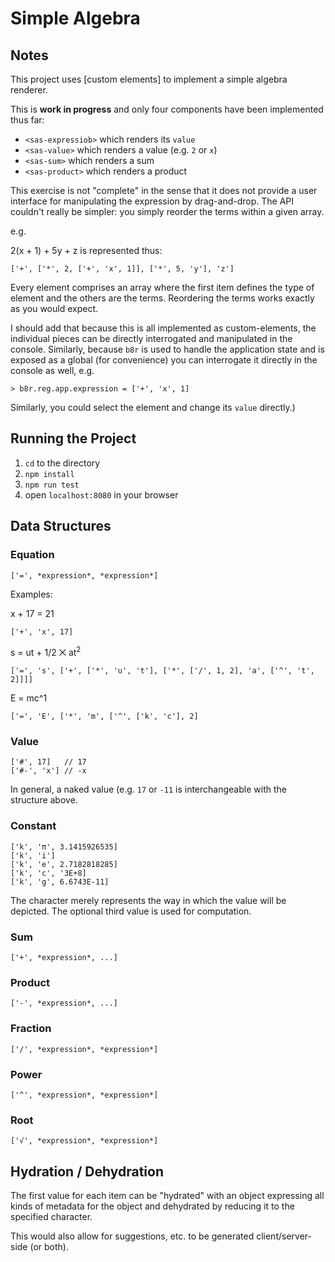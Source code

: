 # Simple Algebra


## Notes

This project uses [custom elements] to implement a simple algebra renderer.

This is **work in progress** and only four components have been implemented thus far:

- `<sas-expressiob>` which renders its `value`
- `<sas-value>` which renders a value (e.g. `2` or `x`)
- `<sas-sum>` which renders a sum
- `<sas-product>` which renders a product

This exercise is not "complete" in the sense that it does not provide a user interface
for manipulating the expression by drag-and-drop. The API couldn't really be simpler: you simply 
reorder the terms within a given array.

e.g.

2(x + 1) + 5y + z is represented thus:

```
['+', ['*', 2, ['+', 'x', 1]], ['*', 5, 'y'], 'z']
```

Every element comprises an array where the first item defines the type of element
and the others are the terms. Reordering the terms works exactly as you would expect.

I should add that because this is all implemented as custom-elements, the individual
pieces can be directly interrogated and manipulated in the console. Similarly, because
`b8r` is used to handle the application state and is exposed as a global (for convenience)
you can interrogate it directly in the console as well, e.g.

```
> b8r.reg.app.expression = ['+', 'x', 1]
```

Similarly, you could select the <sas-expression> element and change its `value` directly.)


## Running the Project

1. `cd` to the directory
2. `npm install`
3. `npm run test`
4. open `localhost:8080` in your browser


## Data Structures

### Equation

```
['=', *expression*, *expression*]
```

Examples:

x + 17 = 21

```
['+', 'x', 17]
```

s = ut + 1/2 ⨉ at<sup>2</sup>

```
['=', 's', ['+', ['*', 'u', 't'], ['*', ['/', 1, 2], 'a', ['^', 't', 2]]]]
```

E = mc^1

```
['=', 'E', ['*', 'm', ['^', ['k', 'c'], 2]
```

### Value

```
['#', 17]   // 17
['#-', 'x'] // -x
```

In general, a naked value (e.g. `17` or `-11` is interchangeable with the structure above.

### Constant

```
['k', 'π', 3.1415926535]
['k', 'i']
['k', 'e', 2.7182818285]
['k', 'c', '3E+8]
['k', 'g', 6.6743E-11]
```

The character merely represents the way in which the value will be depicted. The optional third value is used for computation.

### Sum

```
['+', *expression*, ...]
```

### Product

```
['-', *expression*, ...]
```

### Fraction

```
['/', *expression*, *expression*]
```

### Power

```
['^', *expression*, *expression*]
```

### Root

```
['√', *expression*, *expression*]
```

## Hydration / Dehydration

The first value for each item can be "hydrated" with an object expressing all kinds of metadata for the object and dehydrated by reducing it to the specified character.

This would also allow for suggestions, etc. to be generated client/server-side (or both).